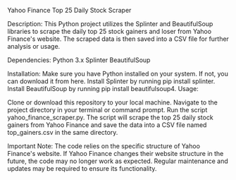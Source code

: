 Yahoo Finance Top 25 Daily Stock Scraper

Description:
This Python project utilizes the Splinter and BeautifulSoup libraries to scrape the daily top 25 stock gainers and loser from Yahoo Finance's website. The scraped data is then saved into a CSV file for further analysis or usage.

Dependencies:
Python 3.x
Splinter
BeautifulSoup

Installation:
Make sure you have Python installed on your system. If not, you can download it from here.
Install Splinter by running pip install splinter.
Install BeautifulSoup by running pip install beautifulsoup4.
Usage:

Clone or download this repository to your local machine.
Navigate to the project directory in your terminal or command prompt.
Run the script yahoo_finance_scraper.py.
The script will scrape the top 25 daily stock gainers from Yahoo Finance and save the data into a CSV file named top_gainers.csv in the same directory.

Important Note:
The code relies on the specific structure of Yahoo Finance's website. If Yahoo Finance changes their website structure in the future, the code may no longer work as expected. Regular maintenance and updates may be required to ensure its functionality.
